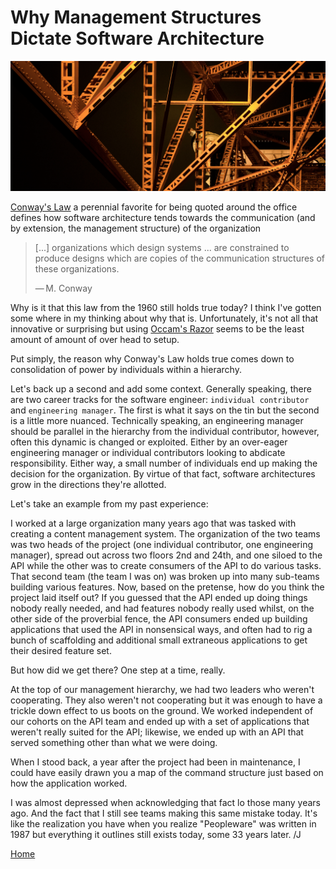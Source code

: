 # Why Management Structures Dictate Software Architecture

![structure](../images/MANAGE_STRUCT.png)

[Conway's Law](https://en.wikipedia.org/wiki/Conway%27s_law) a perennial favorite for being quoted around the office defines how software architecture tends towards the communication (and by extension, the management structure) of the organization

> [...] organizations which design systems ... are constrained to produce designs which are copies of the communication structures of these organizations.
>
> — M. Conway

Why is it that this law from the 1960 still holds true today? I think I've gotten some where in my thinking about why that is. Unfortunately, it's not all that innovative or surprising but using [Occam's Razor](https://en.wikipedia.org/wiki/Occam%27s_razor) seems to be the least amount of amount of over head to setup.

Put simply, the reason why Conway's Law holds true comes down to consolidation of power by individuals within a hierarchy.

Let's back up a second and add some context. Generally speaking, there are two career tracks for the software engineer: `individual contributor` and `engineering manager`. The first is what it says on the tin but the second is a little more nuanced. Technically speaking, an engineering manager should be parallel in the hierarchy from the individual contributor, however, often this dynamic is changed or exploited. Either by an over-eager engineering manager or individual contributors looking to abdicate responsibility. Either way, a small number of individuals end up making the decision for the organization. By virtue of that fact, software architectures grow in the directions they're allotted.

Let's take an example from my past experience:

I worked at a large organization many years ago that was tasked with creating a content management system. The organization of the two teams was two heads of the project (one individual contributor, one engineering manager), spread out across two floors 2nd and 24th, and one siloed to the API while the other was to create consumers of the API to do various tasks. That second team (the team I was on) was broken up into many sub-teams building various features. Now, based on the pretense, how do you think the project laid itself out? If you guessed that the API ended up doing things nobody really needed, and had features nobody really used whilst, on the other side of the proverbial fence, the API consumers ended up building applications that used the API in nonsensical ways, and often had to rig a bunch of scaffolding and additional small extraneous applications to get their desired feature set.

But how did we get there? One step at a time, really.

At the top of our management hierarchy, we had two leaders who weren't cooperating. They also weren't not cooperating but it was enough to have a trickle down effect to us boots on the ground. We worked independent of our cohorts on the API team and ended up with a set of applications that weren't really suited for the API; likewise, we ended up with an API that served something other than what we were doing.

When I stood back, a year after the project had been in maintenance, I could have easily drawn you a map of the command structure just based on how the application worked.

I was almost depressed when acknowledging that fact lo those many years ago. And the fact that I still see teams making this same mistake today. It's like the realization you have when you realize "Peopleware" was written in 1987 but everything it outlines still exists today, some 33 years later. /J

[Home](../index.md)
